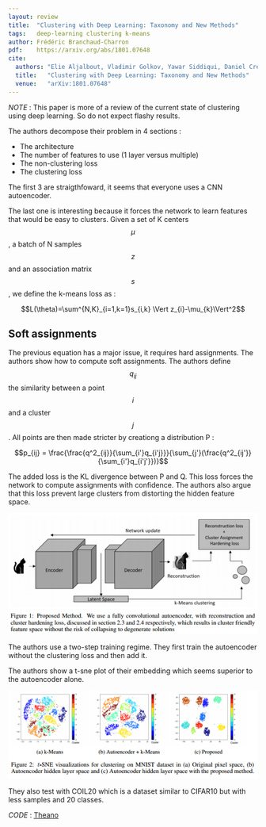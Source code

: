 ```yaml
---
layout: review
title:  "Clustering with Deep Learning: Taxonomy and New Methods"
tags:   deep-learning clustering k-means
author: Frédéric Branchaud-Charron
pdf:    https://arxiv.org/abs/1801.07648
cite:
  authors: "Elie Aljalbout, Vladimir Golkov, Yawar Siddiqui, Daniel Cremers"
  title:   "Clustering with Deep Learning: Taxonomy and New Methods"
  venue:   "arXiv:1801.07648"
---
```


*NOTE* : This paper is more of a review of the current state of clustering using deep learning. So do not expect flashy results.

The authors decompose their problem in 4 sections :
- The architecture
- The number of features to use (1 layer versus multiple)
- The non-clustering loss
- The clustering loss

The first 3 are straigthfoward, it seems that everyone uses a CNN autoencoder.

The last one is interesting because it forces the network to learn features that would be easy to clusters. Given a set of K centers $$\mu$$, a batch of N samples $$z$$ and an association matrix $$s$$, we define the k-means loss as :

$$L(\theta)=\sum^{N,K}_{i=1,k=1}s_{i,k} \Vert z_{i}-\mu_{k}\Vert^2$$

## Soft assignments
The previous equation has a major issue, it requires hard assignments. The authors show how to compute soft assignments. The authors define $$q_{ij}$$ the similarity between a point $$i$$ and a cluster $$j$$. All points are then made stricter by creationg a distribution P :

$$p_{ij} = \frac{\frac{q^2_{ij}}{\sum_{i'}q_{i'j}}}{\sum_{j'}(\frac{q^2_{ij'}}{\sum_{i'}q_{i'j'}})}$$


The added loss is the KL divergence between P and Q. This loss forces the network to compute assignments with confidence. The authors also argue that this loss prevent large clusters from distorting the hidden feature space.

![](/deep-learning/images/clustering_dn/fig1.png)

The authors use a two-step training regime. They first train the autoencoder without the clustering loss and then add it.

The authors show a t-sne plot of their embedding which seems superior to the autoencoder alone.

![](/deep-learning/images/clustering_dn/fig2.png)

They also test with COIL20 which is a dataset similar to CIFAR10 but with less samples and 20 classes.

*CODE* : [Theano](https://github.com/elieJalbout/Clustering-with-Deep-learning)
